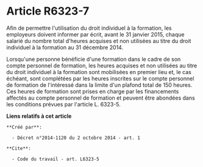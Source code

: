# Article R6323-7

Afin de permettre l'utilisation du droit individuel à la formation, les employeurs doivent informer par écrit, avant le 31
janvier 2015, chaque salarié du nombre total d'heures acquises et non utilisées au titre du droit individuel à la formation
au 31 décembre 2014. 

Lorsqu'une personne bénéficie d'une formation dans le cadre de son compte personnel de formation, les heures acquises et non
utilisées au titre du droit individuel à la formation sont mobilisées en premier lieu et, le cas échéant, sont complétées par
les heures inscrites sur le compte personnel de formation de l'intéressé dans la limite d'un plafond total de 150 heures. Ces
heures de formation sont prises en charge par les financements affectés au compte personnel de formation et peuvent être
abondées dans les conditions prévues par l'article L. 6323-5.

**Liens relatifs à cet article**

	**Créé par**:

	  - Décret n°2014-1120 du 2 octobre 2014 - art. 1

	**Cite**:

	  - Code du travail - art. L6323-5
